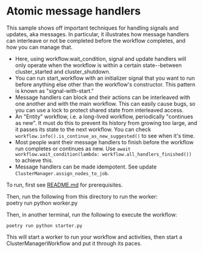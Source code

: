 # Atomic message handlers

This sample shows off important techniques for handling signals and updates, aka messages.  In particular, it illustrates how message handlers can interleave or not be completed before the workflow completes, and how you can manage that.

* Here, using workflow.wait_condition, signal and update handlers will only operate when the workflow is within a certain state--between cluster_started and cluster_shutdown.
* You can run start_workflow with an initializer signal that you want to run before anything else other than the workflow's constructor.  This pattern is known as "signal-with-start."
* Message handlers can block and their actions can be interleaved with one another and with the main workflow.  This can easily cause bugs, so you can use a lock to protect shared state from interleaved access.
* An "Entity" workflow, i.e. a long-lived workflow, periodically "continues as new".  It must do this to prevent its history from growing too large, and it passes its state to the next workflow.  You can check `workflow.info().is_continue_as_new_suggested()` to see when it's time. 
* Most people want their message handlers to finish before the workflow run completes or continues as new.  Use `await workflow.wait_condition(lambda: workflow.all_handlers_finished())` to achieve this.
* Message handlers can be made idempotent.  See update `ClusterManager.assign_nodes_to_job`.

To run, first see [README.md](../../README.md) for prerequisites.

Then, run the following from this directory to run the worker:
\
    poetry run python worker.py

Then, in another terminal, run the following to execute the workflow:

    poetry run python starter.py

This will start a worker to run your workflow and activities, then start a ClusterManagerWorkflow and put it through its paces.
